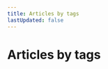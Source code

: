 ```yaml
---
title: Articles by tags
lastUpdated: false
---
```


# Articles by tags

<tag-article-list />

<script setup lang="ts">
import TagArticleList from '@components/tag-article-list.vue'
</script>
